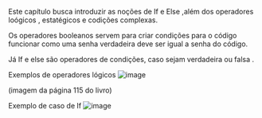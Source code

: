 Este capítulo busca introduzir as noções de If e Else ,além dos operadores loógicos , estatégicos e codições complexas. 

Os operadores booleanos servem para criar condições para o código funcionar como uma senha verdadeira deve ser igual a senha do código.

Já If e else são operadores de condições, caso sejam verdadeira ou falsa .


Exemplos de operadores lógicos 
![image](https://github.com/user-attachments/assets/9f6dd472-9100-42f3-a195-54ec244028cb)

(imagem da página 115 do livro)



Exemplo de caso de If 
![image](https://github.com/user-attachments/assets/58402ff1-21bd-4066-9079-d4ff9536f193)

